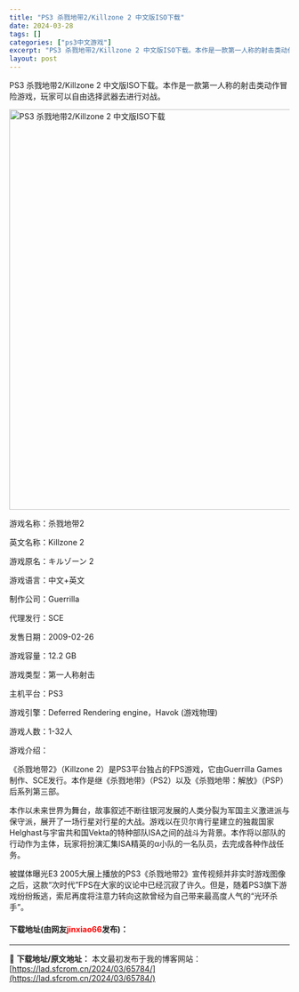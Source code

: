 ```yaml
---
title: "PS3 杀戮地带2/Killzone 2 中文版ISO下载"
date: 2024-03-28
tags: []
categories: ["ps3中文游戏"]
excerpt: "PS3 杀戮地带2/Killzone 2 中文版ISO下载。本作是一款第一人称的射击类动作冒险游戏，玩家可以自由选择武器去进行对战。 游戏名称：杀戮地带2 英文名称：Killzone 2 游戏原名：キルゾーン 2 游戏语言：中文+英文 制作公司：Guerrilla 代理发行：SCE 发售日期：200&hellip;"
layout: post
---
```


 <p>PS3 杀戮地带2/Killzone 2 中文版ISO下载。本作是一款第一人称的射击类动作冒险游戏，玩家可以自由选择武器去进行对战。</p> <p><img src="https://lad.sfcrom.cn/wp-content/uploads/2024/03/20240328_66050ee4e6eba.webp" style="width: 1280px; height: 720px;" alt="PS3 杀戮地带2/Killzone 2 中文版ISO下载" /></p> <p>游戏名称：杀戮地带2</p> <p>英文名称：Killzone 2</p> <p>游戏原名：キルゾーン 2</p> <p>游戏语言：中文+英文</p> <p>制作公司：Guerrilla</p> <p>代理发行：SCE</p> <p>发售日期：2009-02-26</p> <p>游戏容量：12.2 GB</p> <p>游戏类型：第一人称射击</p> <p>主机平台：PS3</p> <p>游戏引擎：Deferred Rendering engine，Havok (游戏物理)</p> <p>游戏人数：1-32人</p> <p>游戏介绍：</p> <p>《杀戮地带2》（Killzone 2）是PS3平台独占的FPS游戏，它由Guerrilla Games制作、SCE发行。本作是继《杀戮地带》（PS2）以及《杀戮地带：解放》（PSP）后系列第三部。</p> <p>本作以未来世界为舞台，故事叙述不断往银河发展的人类分裂为军国主义激进派与保守派，展开了一场行星对行星的大战。游戏以在贝尔肯行星建立的独裁国家Helghast与宇宙共和国Vekta的特种部队ISA之间的战斗为背景。本作将以部队的行动作为主体，玩家将扮演汇集ISA精英的&alpha;小队的一名队员，去完成各种作战任务。</p> <p>被媒体曝光E3 2005大展上播放的PS3《杀戮地带2》宣传视频并非实时游戏图像之后，这款&ldquo;次时代&rdquo;FPS在大家的议论中已经沉寂了许久。但是，随着PS3旗下游戏纷纷叛逃，索尼再度将注意力转向这款曾经为自己带来最高度人气的&ldquo;光环杀手&rdquo;。</p> <p><h4>下载地址(由网友<font color="red">jinxiao66</font>发布)：</h4></p> 

---
📖 **下载地址/原文地址：** 本文最初发布于我的博客网站：[https://lad.sfcrom.cn/2024/03/65784/](https://lad.sfcrom.cn/2024/03/65784/)

